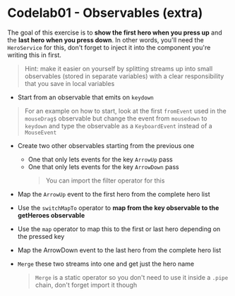 # Codelab01 - Observables (extra)

The goal of this exercise is to **show the first hero when you press up** and the **last hero when you press down**. In other words, you'll need the `HeroService` for this, don't forget to inject it into the component you're writing this in first.

> Hint: make it easier on yourself by splitting streams up into small observables (stored in separate variables) with a clear responsibility that you save in local variables

- Start from an observable that emits on `keydown`

> For an example on how to start, look at the first `fromEvent` used in the `mouseDrag$` observable but change the event from `mousedown` to `keydown` and type the observable as a `KeyboardEvent` instead of a `MouseEvent`

- Create two other observables starting from the previous one

  - One that only lets events for the key `ArrowUp` pass
  - One that only lets events for the key `ArrowDown` pass
    > You can import the filter operator for this

- Map the `ArrowUp` event to the first hero from the complete hero list
- Use the `switchMapTo` operator to **map from the key observable to the getHeroes observable**
- Use the `map` operator to map this to the first or last hero depending on the pressed key
- Map the ArrowDown event to the last hero from the complete hero list
- `Merge` these two streams into one and get just the hero name
  > `Merge` is a static operator so you don't need to use it inside a `.pipe` chain, don't forget import it though
